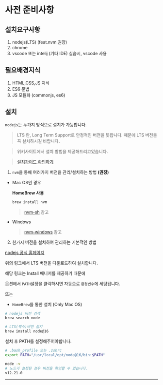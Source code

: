 # 사전 준비사항



## 설치요구사항

1. nodejs(LTS) (feat.nvm 권장)
2. chrome
3. vscode 또는 intelij (기타 IDE) 실습시, vscode 사용

## 필요배경지식

1. HTML,CSS,JS 지식
2. ES6 문법
3. JS 모듈화 (commonjs, es6)

## 설치

`nodejs`는 두가지 방식으로 설치가 가능합니다.

> LTS 란, Long Term Support로 안정적인 버전을 뜻합니다. 때문에 LTS 버전을 꼭 설치하시길 바랍니다.

> 위키사이트에서 설치 방법을 제공해드리고있습니다.

> [설치가이드 확인하기](https://docs.morpheus.co.kr/client/spa/overview.html#id4)


1. `nvm`을 통해 여러가지 버전을 관리/설치하는 방법 **(권장)**

- Mac OS인 경우

  **HomeBrew 사용**
  
  ```bash
  brew install nvm
  ```

  > [nvm-sh](https://github.com/nvm-sh/nvm) 참고


- Windows

  > [nvm-windows](https://github.com/coreybutler/nvm-windows) 참고


2. 한가지 버전을 설치하여 관리하는 기본적인 방법

[nodejs 공식 홈페이지](https://nodejs.org/)

위의 링크에서 LTS 버전을 다운로드하여 설치합니다.

해당 링크는 Install 매니저를 제공하기 때문에

옵션에서 `PATH`설정을 클릭하시면 자동으로 `환경변수`에 세팅됩니다.

 또는

 - `HomeBrew`를 통한 설치 (Only Mac OS)

 ```bash
 # nodejs 버전 검색
 brew search node
 ```

 ```bash
 # LTS(짝수)버전 설치
 brew install node@16
 ```

설치 후 PATH를 설정해주어야합니다.
```bash
# .bash_profile 또는 .zshrc
export PATH="/usr/local/opt/node@16/bin:$PATH"
```

```bash
node -v
# 노드가 설정된 경우 버전을 확인할 수 있습니다.
v12.21.0
```

***
